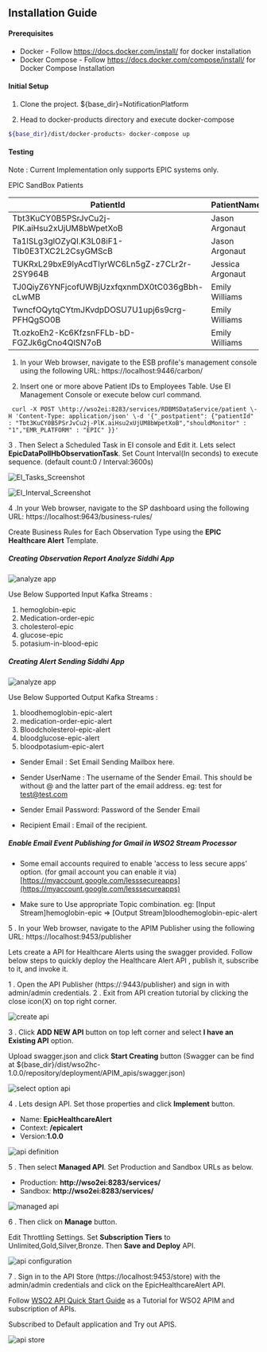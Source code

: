 ## Installation Guide

#### Prerequisites
 
* Docker - Follow https://docs.docker.com/install/ for docker installation 
* Docker Compose - Follow https://docs.docker.com/compose/install/ for Docker Compose Installation

#### Initial Setup

1. Clone the project. ${base_dir}=NotificationPlatform 

2. Head to docker-products directory and execute docker-compose

```bash
${base_dir}/dist/docker-products> docker-compose up
```
 

#### Testing

Note : Current Implementation only supports EPIC systems only.

EPIC SandBox Patients



| PatientId|PatientName|
| ------------- | ------------- |
| Tbt3KuCY0B5PSrJvCu2j-PlK.aiHsu2xUjUM8bWpetXoB | Jason Argonaut   |
| Ta1lSLg3glOZyQI.K3L08iF1-Tlb0E3TXC2L2CsyGMScB | Jason Argonaut|
| TUKRxL29bxE9lyAcdTIyrWC6Ln5gZ-z7CLr2r-2SY964B| Jessica Argonaut   |
|TJ0QiyZ6YNFjcofUWBjUzxfqxnmDX0tC036gBbh-cLwMB | Emily Williams|
|TwncfOQytqCYtmJKvdpDOSU7U1upj6s9crg-PFHQgSO0B|Emily Williams|
|Tt.ozkoEh2-Kc6KfzsnFFLb-bD-FGZJk6gCno4QlSN7oB|Emily Williams|

1. In your Web browser, navigate to the ESB profile's management console using the following URL: https://localhost:9446/carbon/

2. Insert one or more above Patient IDs to Employees Table.
Use EI Management Console or execute below curl command.

```
 curl -X POST \http://wso2ei:8283/services/RDBMSDataService/patient \-H 'Content-Type: application/json' \-d '{"_postpatient": {"patientId" : "Tbt3KuCY0B5PSrJvCu2j-PlK.aiHsu2xUjUM8bWpetXoB","shouldMonitor" : "1","EMR_PLATFORM" : "EPIC" }}'
```
 
3 . Then Select a Scheduled Task in EI console and Edit it. Lets select **EpicDataPollHbObservationTask**.
Set  Count  Interval(In seconds) to execute sequence. (default count:0 / Interval:3600s)


![EI_Tasks_Screenshot](../../src/docs/Guidelinescreenshots/scheduledTasks.png)


![EI_Interval_Screenshot](../../src/docs/Guidelinescreenshots/scheduledTaskInterval.png)

4 .In your Web browser, navigate to the SP dashboard using the following URL: https://localhost:9643/business-rules/ 

 
Create Business Rules for Each Observation Type using the **EPIC Healthcare Alert** Template.

##### Creating Observation Report Analyze Siddhi App 

![analyze app](../../src/docs/Guidelinescreenshots/observationSP.png)

Use Below Supported Input Kafka Streams : 
1. hemoglobin-epic
2. Medication-order-epic
3. cholesterol-epic
4. glucose-epic
5. potasium-in-blood-epic

##### Creating Alert Sending Siddhi App

![analyze app](../../src/docs/Guidelinescreenshots/sendAbnormalHB.png)

Use Below Supported Output Kafka Streams :
1. bloodhemoglobin-epic-alert
2. medication-order-epic-alert
3. Bloodcholesterol-epic-alert 
4. bloodglucose-epic-alert 
5. bloodpotasium-epic-alert

* Sender Email : Set Email Sending Mailbox here.
* Sender UserName : The username of the Sender Email. This should be without @ and the latter part of the email address.
eg: test for test@test.com

* Sender Email Password: Password of the Sender Email
* Recipient Email : Email of the recipient.

##### Enable Email Event Publishing for Gmail in WSO2 Stream Processor
* Some email accounts required to enable 'access to less secure apps' option. (for gmail account you can enable it via)           
[https://myaccount.google.com/lesssecureapps](https://myaccount.google.com/lesssecureapps) 


 
* Make sure to Use appropriate Topic combination.
eg: [Input Stream]hemoglobin-epic => [Output Stream]bloodhemoglobin-epic-alert

5 . In your Web browser, navigate to the APIM  Publisher using the following URL: https://localhost:9453/publisher 

Lets create a API for Healthcare Alerts using the swagger provided.
Follow below steps to quickly deploy the Healthcare Alert API , publish it, subscribe to it, and invoke it.
 
1 . Open the API Publisher (https://<hostname>:9443/publisher) and sign in with admin/admin credentials.
2 . Exit from API creation tutorial by clicking the close icon(X) on top right corner.

![create api](../../src/docs/Guidelinescreenshots/createnewapi.png)

3 . Click **ADD NEW API** button on top left corner and select **I have an Existing API** option.

Upload swagger.json and click **Start Creating** button (Swagger can be find at ${base_dir}/dist/wso2hc-1.0.0/repository/deployment/APIM_apis/swagger.json)

![select option api](../../src/docs/Guidelinescreenshots/swagger_upload.png) 

4 . Lets design API. Set those properties and click **Implement** button.  

* Name: **EpicHealthcareAlert**
* Context: **/epicalert**
* Version:**1.0.0**   

![api definition](../../src/docs/Guidelinescreenshots/apidefinition.png)
  
5 . Then select **Managed API**. Set Production and Sandbox URLs as below.
* Production: **http://wso2ei:8283/services/**
* Sandbox: **http://wso2ei:8283/services/**   

![managed api](../../src/docs/Guidelinescreenshots/managedapi.png)

6 . Then click on **Manage** button. 

Edit Throttling Settings. Set **Subscription Tiers** to Unlimited,Gold,Silver,Bronze. Then **Save and Deploy** API.

![api configuration](../../src/docs/Guidelinescreenshots/apiconfiguration.png)

7 . Sign in to the API Store (https://localhost:9453/store) with the admin/admin credentials and click on the EpicHealthcareAlert API.

Follow [WSO2 API Quick Start Guide](https://docs.wso2.com/display/AM260/Quick+Start+Guide) as a Tutorial for WSO2 APIM and subscription of APIs.

Subscribed to Default application and Try out APIS.

![api store](../../src/docs/Guidelinescreenshots/apistore.png)

 
